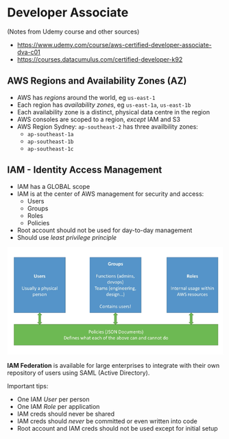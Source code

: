 # Developer Associate

(Notes from Udemy course and other sources)

- https://www.udemy.com/course/aws-certified-developer-associate-dva-c01
- https://courses.datacumulus.com/certified-developer-k92

## AWS Regions and Availability Zones (AZ)

- AWS has _regions_ around the world, eg `us-east-1`
- Each region has _availability zones_, eg `us-east-1a`, `us-east-1b`
- Each availability zone is a distinct, physical data centre in the region
- AWS consoles are scoped to a region, _except_ IAM and S3
- AWS Region Sydney: `ap-southeast-2` has three availbility zones:
  - `ap-southeast-1a`
  - `ap-southeast-1b`
  - `ap-southeast-1c`

## IAM - Identity Access Management

- IAM has a GLOBAL scope
- IAM is at the center of AWS management for security and access:
  - Users
  - Groups
  - Roles
  - Policies
- Root account should not be used for day-to-day management
- Should use _least privilege principle_
  
![img](../IAM-overview.png)

**IAM Federation** is available for large enterprises to integrate with their own repository of users using SAML (Active Directory).

Important tips:

- One IAM _User_ per person
- One IAM _Role_ per application
- IAM creds should never be shared
- IAM creds should _never_ be committed or even written into code
- Root account and IAM creds should not be used except for initial setup

